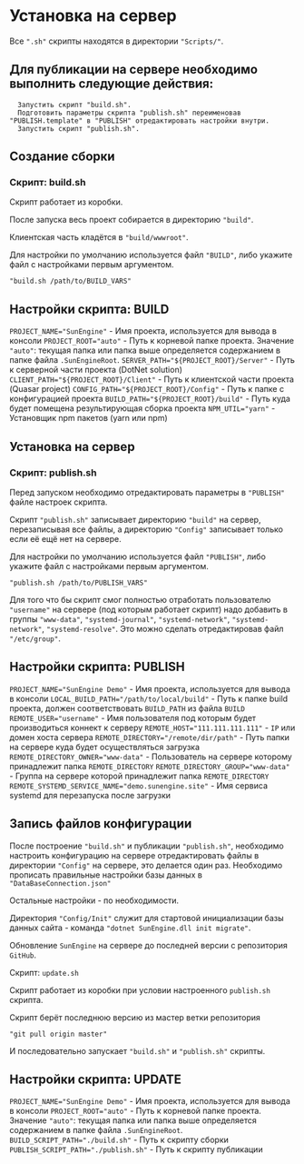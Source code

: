 # Установка на сервер

Все `".sh"` скрипты находятся в директории `"Scripts/"`.


## Для публикации на сервере необходимо выполнить следующие действия:

```
  Запустить скрипт "build.sh".
  Подготовить параметры скрипта "publish.sh" переименовав "PUBLISH.template" в "PUBLISH" отредактировать настройки внутри.
  Запустить скрипт "publish.sh".
```


## Создание сборки

### Скрипт: build.sh

Скрипт работает из коробки. 

После запуска весь проект собирается в директорию `"build"`.

Клиентская часть кладётся в `"build/wwwroot"`.

Для настройки по умолчанию используется файл `"BUILD"`, либо укажите файл с настройками первым аргументом.

```
"build.sh /path/to/BUILD_VARS"
```


## Настройки скрипта: BUILD

`PROJECT_NAME="SunEngine"` - Имя проекта, используется для вывода в консоли
`PROJECT_ROOT="auto"`      - Путь к корневой папке проекта.
                           Значение `"auto"`: текущая папка или папка выше определяется содержанием в папке файла `.SunEngineRoot`.
`SERVER_PATH="${PROJECT_ROOT}/Server"` - Путь к серверной части проекта (DotNet solution)
`CLIENT_PATH="${PROJECT_ROOT}/Client"` - Путь к клиентской части проекта (Quasar project)
`CONFIG_PATH="${PROJECT_ROOT}/Config"` - Путь к папке с конфигурацией проекта
`BUILD_PATH="${PROJECT_ROOT}/build"`   - Путь куда будет помещена результирующая сборка проекта
`NPM_UTIL="yarn"`                      - Установщик npm пакетов (yarn или npm)

## Установка на сервер

### Скрипт: publish.sh

Перед запуском необходимо отредактировать параметры в `"PUBLISH"` файле настроек скрипта.

Скрипт `"publish.sh"` записывает директорию `"build"` на сервер, перезаписывая все файлы, а директорию `"Config"` записывает только если её ещё нет на сервере.

Для настройки по умолчанию используется файл `"PUBLISH"`, либо укажите файл с настройками первым аргументом.

```
"publish.sh /path/to/PUBLISH_VARS"
```


Для того что бы скрипт смог полностью отработать пользователю `"username"` на сервере (под которым работает скрипт)  надо добавить в группы `"www-data"`, `"systemd-journal"`, `"systemd-network"`, `"systemd-network"`, `"systemd-resolve"`. Это можно сделать отредактировав файл `"/etc/group"`.


## Настройки скрипта: PUBLISH

`PROJECT_NAME="SunEngine Demo"`           - Имя проекта, используется для вывода в консоли
`LOCAL_BUILD_PATH="/path/to/local/build"` - Путь к папке build проекта, должен соответствовать `BUILD_PATH` из файла `BUILD`
`REMOTE_USER="username"`                  - Имя пользователя под которым будет производиться коннект к серверу
`REMOTE_HOST="111.111.111.111"`           - `IP` или домен хоста сервера
`REMOTE_DIRECTORY="/remote/dir/path"`     - Путь папки на сервере куда будет осуществляться загрузка
`REMOTE_DIRECTORY_OWNER="www-data"`       - Пользователь на сервере которому принадлежит папка `REMOTE_DIRECTORY`
`REMOTE_DIRECTORY_GROUP="www-data"`       - Группа на сервере которой принадлежит папка `REMOTE_DIRECTORY`
`REMOTE_SYSTEMD_SERVICE_NAME="demo.sunengine.site"`  - Имя сервиса systemd для перезапуска после загрузки


## Запись файлов конфигурации

После построение `"build.sh"` и публикации `"publish.sh"`, необходимо настроить конфигурацию на сервере отредактировать файлы в директории `"Config"` на сервере, это делается один раз.
Необходимо прописать правильные настройки базы данных в `"DataBaseConnection.json"`

Остальные настройки - по необходимости.

Директория `"Config/Init"` служит для стартовой инициализации базы данных сайта - команда `"dotnet SunEngine.dll init migrate"`.

Обновление `SunEngine` на сервере до последней версии с репозитория `GitHub`.

Скрипт: `update.sh`

Скрипт работает из коробки при условии настроенного `publish.sh` скрипта.

Скрипт берёт последнюю версию из мастер ветки репозитория
```
"git pull origin master"
```


И последовательно запускает `"build.sh"` и `"publish.sh"` скрипты.


## Настройки скрипта: UPDATE

`PROJECT_NAME="SunEngine Demo"`   - Имя проекта, используется для вывода в консоли
`PROJECT_ROOT="auto"`             - Путь к корневой папке проекта.
                                  Значение `"auto"`: текущая папка или папка выше определяется содержанием в папке файла `.SunEngineRoot`.
`BUILD_SCRIPT_PATH="./build.sh"`      - Путь к скрипту сборки
`PUBLISH_SCRIPT_PATH="./publish.sh"`  - Путь к скрипту публикации

